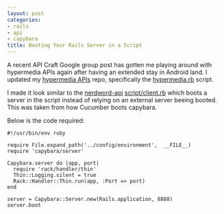 ```yaml
---
layout: post
categories:
- rails
- api
- capybara
title: Booting Your Rails Server in a Script
---
```


A recent API Craft Google group post has gotten me playing around with hypermedia APIs again after having an extended stay in Android land. I updated my [hypermedia APIs](https://github.com/oestrich/hypermedia_rails) repo, specifically the [hypermedia.rb](https://github.com/oestrich/hypermedia_rails/blob/e8ddbacc9b8e9cee0da21739ccbd4345affa833b/hypermedia.rb) script.

I made it look similar to the [nerdword-api](https://github.com/smartlogic/nerdword-api) [script/client.rb](https://github.com/smartlogic/nerdword-api/blob/a28949c055ad0ba60136037f2063638c14039df8/script/client.rb) which boots a server in the script instead of relying on an external server beeing booted. This was taken from how Cucumber boots capybara.

Below is the code required:

    #!/usr/bin/env ruby

    require File.expand_path('../config/environment',  __FILE__)
    require 'capybara/server'

    Capybara.server do |app, port|
      require 'rack/handler/thin'
      Thin::Logging.silent = true
      Rack::Handler::Thin.run(app, :Port => port)
    end

    server = Capybara::Server.new(Rails.application, 8888)
    server.boot
